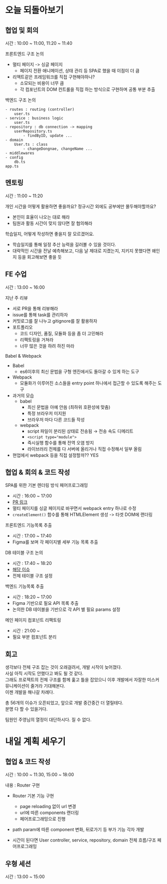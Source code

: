 # 오늘 되돌아보기

## 협업 및 회의

시간 : 10:00 ~ 11:00, 11:20 ~ 11:40

프론트엔드 구조 논의
- 멀티 페이지 -> 싱글 페이지
    - 페이지 전환 애니메이션, 상태 관리 등 SPA로 했을 때 이점이 더 큼
- 리액트같은 프레임워크를 직접 구현해야하나?
    - 소모되는 비용이 너무 큼
    - 각 컴포넌트의 DOM 컨트롤을 직접 하는 방식으로 구현하며 공통 부분 추출
    
백엔드 구조 논의
```
- routes : routing (controller)
    user.ts
- service : business logic
	user.ts
- repository : db connection -> mapping  
	userRepository.ts
    	- findByID, update ...
- domain
	User.ts : class 
		- changeDongnae, changeName ...
- middlewares
- config
	db.ts
app.ts
```

## 멘토링

시간 : 11:00 ~ 11:20

개인 시간을 어떻게 활용하면 좋을까요? 정규시간 외에도 공부에만 몰두해야할까요?
- 본인이 효율이 나오는 대로 해라
- 팀원과 활동 시간이 맞지 않다면 잘 협의해라
    
학습일지, 어떻게 작성하면 좋을지 잘 모르겠어요.
- 학습일지를 통해 일정 추산 능력을 길러볼 수 있을 것이다.
- 대략적인 시간을 전날 예측해보고, 다음 날 제대로 지켰는지, 지키지 못했다면 왜인지 등을 회고해보면 좋을 듯
    
## FE 수업

시간 : 13:00 ~ 16:00

지난 주 리뷰
- 서로 PR을 통해 리뷰해라
- issue를 통해 task를 관리하자
- 커밋로그를 잘 나누고 gitignore를 잘 활용하자
- 포트폴리오
    - 코드 디자인, 품질, 모듈화 등을 좀 더 고민해라
    - 리팩토링을 거쳐라
    - 너무 많은 것을 하려 하진 마라

Babel & Webpack
- Babel
    - es6이후의 최신 문법을 구형 엔진에서도 돌아갈 수 있게 하는 도구
- Webpack
    - 모듈화가 이루어진 소스들을 entry point 하나에서 접근할 수 있도록 해주는 도구
- 과거의 모습
    - babel
        - 최신 문법을 아예 안씀 (최하위 호환성에 맞춤)
        - 특정 브라우저 미지원
        - 브라우저 마다 다른 코드들 작성
    - webpack
        - script 파일이 분리된 상태로 전송됨 → 전송 속도 디메리트
        - `<script type="module">`
        - 즉시실행 함수를 통해 전역 오염 방지
        - 라이브러리 전체를 다 서버에 올리거나 직접 수정해서 일부 올림
- 현업에서 webpack 등을 직접 설정할까?? YES
    
## 협업 & 회의 & 코드 작성

SPA를 위한 기본 렌더링 방식 페어프로그래밍
- 시간 : 16:00 ~ 17:00
- [PR 링크](https://github.com/woowa-techcamp-2021/deal-16/pull/20)
- 멀티 페이지를 싱글 페이지로 바꾸면서 webpack entry 하나로 수정
- `createElement()` 함수를 통해 HTMLElement 생성 -> 타겟 DOM에 랜더링

프론트엔드 기능목록 추출
- 시간 : 17:00 ~ 17:40
- Figma를 보며 각 페이지별 세부 기능 목록 추출

DB 테이블 구조 논의
- 시간 : 17:40 ~ 18:20
- [해당 이슈](https://github.com/woowa-techcamp-2021/deal-16/issues/46)
- 전체 테이블 구조 설정

백엔드 기능목록 추출
- 시간 : 18:20 ~ 17:00
- Figma 기반으로 필요 API 목록 추출
- 논의한 DB 테이블을 기반으로 각 API 별 필요 params 설정

메인 페이지 컴포넌트 리팩토링
- 시간 : 21:00 ~
- 필요 부분 컴포넌트 분리

## 회고

생각보다 전체 구조 잡는 것이 오래걸려서, 개발 시작이 늦어졌다.  
사실 아직 시작도 안했다고 봐도 될 것 같다.  
그래도 프로젝트의 전체 구조를 함께 훑고 틀을 잡았으니 이후 개발에서 자잘한 미스커뮤니케이션이 줄거라 기대해본다.  
이젠 개발을 해나갈 차례다.

총 56개의 이슈가 오픈되었고, 앞으로 개발 중간중간 더 열릴테다.  
분명 다 할 수 있을거다.

팀원인 주영님의 열정이 대단하시다. 질 수 없다.

# 내일 계획 세우기

## 협업 & 코드 작성

시간 : 10:00 ~ 11:30, 15:00 ~ 18:00

내용 : Router 구현

- Router 기본 기능 구현
    - page reloading 없이 url 변경
    - url에 따른 components 랜더링
    - 페어프로그래밍으로 진행

- path param에 따른 component 변화, 뒤로가기 등 부가 기능 각자 개발

- 시간이 된다면 User controller, service, repository, domain 전체 흐름/구조 페어프로그래밍

## 우형 세션

시간 : 13:00 ~ 15:00